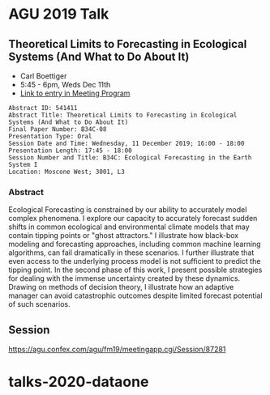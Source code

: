 # AGU 2019 Talk

## Theoretical Limits to Forecasting in Ecological Systems (And What to Do About It)

- Carl Boettiger
- 5:45 - 6pm, Weds Dec 11th
- [Link to entry in Meeting Program](https://agu.confex.com/agu/fm19/meetingapp.cgi/Paper/541411)

```
Abstract ID: 541411
Abstract Title: Theoretical Limits to Forecasting in Ecological Systems (And What to Do About It)
Final Paper Number: B34C-08
Presentation Type: Oral
Session Date and Time: Wednesday, 11 December 2019; 16:00 - 18:00
Presentation Length: 17:45 - 18:00
Session Number and Title: B34C: Ecological Forecasting in the Earth System I
Location: Moscone West; 3001, L3
```



### Abstract

Ecological Forecasting is constrained by our ability to accurately model complex phenomena. I explore our capacity to accurately forecast sudden shifts in common ecological and environmental climate models that may contain tipping points or "ghost attractors." I illustrate how black-box modeling and forecasting approaches, including common machine learning algorithms, can fail dramatically in these scenarios. I further illustrate that even access to the underlying process model is not sufficient to predict the tipping point. In the second phase of this work, I present possible strategies for dealing with the immense uncertainty created by these dynamics. Drawing on methods of decision theory, I illustrate how an adaptive manager can avoid catastrophic outcomes despite limited forecast potential of such scenarios.

## Session

<https://agu.confex.com/agu/fm19/meetingapp.cgi/Session/87281>
# talks-2020-dataone
